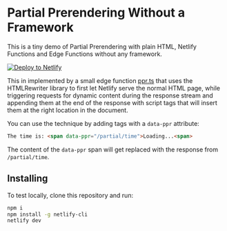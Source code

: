 # Partial Prerendering Without a Framework

This is a tiny demo of Partial Prerendering with plain HTML, Netlify Functions and Edge Functions without any framework.

[![Deploy to Netlify](https://www.netlify.com/img/deploy/button.svg)](https://app.netlify.com/start/deploy?repository=https://github.com/netlify/frameworkless-ppr)

This in implemented by a small edge function [ppr.ts](netlify/edge-functions/ppr.ts) that uses the HTMLRewriter library to first let Netlify serve the normal HTML page, while triggering requests for dynamic content during the response stream and appending them at the end of the response with script tags that will insert them at the right location in the document.

You can use the technique by adding tags with a `data-ppr` attribute:

```html
The time is: <span data-ppr="/partial/time">Loading...<span>
```

The content of the `data-ppr` span will get replaced with the response from `/partial/time`.

## Installing

To test locally, clone this repository and run:

```bash
npm i
npm install -g netlify-cli
netlify dev
```
